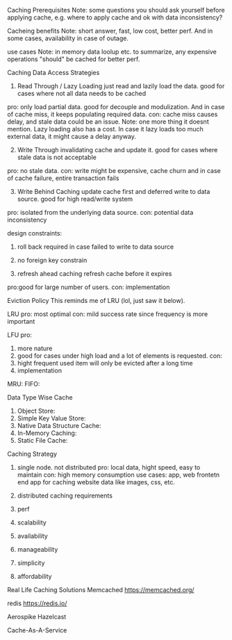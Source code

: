 Caching Prerequisites
Note: some questions you should ask yourself before applying cache, e.g. where to apply cache and ok with data inconsistency?

Cacheing benefits
Note: short answer, fast, low cost, better perf. And in some cases, availability in case of outage.

use cases
Note: in memory data loolup etc. to summarize, any expensive operations "should" be cached for better perf.

Caching Data Access Strategies
1. Read Through / Lazy Loading
just read and lazily load the data. good for cases where not all data needs to be cached

pro: only load partial data. good for decouple and modulization. And in case of cache miss, it keeps populating required data.
con: cache miss causes delay, and stale data could be an issue.
Note: one more thing it doesnt mention. Lazy loading also has a cost. In case it lazy loads too much external data, it might cause a delay anyway.

2. Write Through
invalidating cache and update it. good for cases where stale data is not acceptable

pro: no stale data.
con: write might be expensive, cache churn and in case of cache failure, entire transaction fails

3. Write Behind Caching
update cache first and deferred write to data source. good for high read/write system

pro: isolated from the underlying data source.
con: potential data inconsistency

design constraints:
1. roll back required in case failed to write to data source
2. no foreign key constrain

4. refresh ahead caching
refresh cache before it expires

pro:good for large number of users.
con: implementation

Eviction Policy
This reminds me of LRU (lol, just saw it below).

LRU
pro: most optimal
con: mild success rate since frequency is more important

LFU
pro:
1. more nature
2. good for cases under high load and a lot of elements is requested.
con:
1. hight frequent used item will only be evicted after a long time
2. implementation

MRU:
FIFO:

Data Type Wise Cache
1. Object Store:
2. Simple Key Value Store:
3. Native Data Structure Cache:
4. In-Memory Caching: 
5. Static File Cache:

Caching Strategy
1. single node. 
not distributed
pro: local data, hight speed, easy to maintain
con: high memory consumption
use cases: app, web frontetn end app for caching website data like images, css, etc.

2. distributed caching
requirements
1. perf
2. scalability
3. availability
4. manageability
5. simplicity
6. affordability

Real Life Caching Solutions
Memcached
https://memcached.org/

redis
https://redis.io/

Aerospike
Hazelcast

Cache-As-A-Service